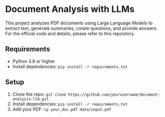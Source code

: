 # Document Analysis with LLMs

This project analyzes PDF documents using Large Language Models to extract text, generate summaries, create questions, and provide answers. For the official code and details, please refer to this repository.

## Requirements
* Python 3.8 or higher
* Install dependencies: `pip install -r requirements.txt`

## Setup
1. Clone the repo: `git clone https://github.com/yourusername/document-analysis-llm.git`
2. Install dependencies: `pip install -r requirements.txt`
3. Add your PDF: `cp your_doc.pdf data/input.pdf`
